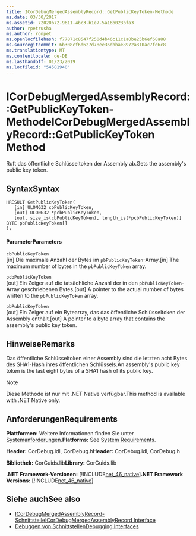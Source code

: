 ```yaml
---
title: ICorDebugMergedAssemblyRecord::GetPublicKeyToken-Methode
ms.date: 03/30/2017
ms.assetid: 72020b72-9611-4bc3-b1e7-5a16b023bfa3
author: rpetrusha
ms.author: ronpet
ms.openlocfilehash: f77871c8547f250d4b46c11c1a0be25b6ef68a88
ms.sourcegitcommit: 6b308cf6d627d78ee36dbbae8972a310ac7fd6c8
ms.translationtype: MT
ms.contentlocale: de-DE
ms.lasthandoff: 01/23/2019
ms.locfileid: "54581940"
---
```

# <a name="icordebugmergedassemblyrecordgetpublickeytoken-method"></a><span data-ttu-id="2252f-102">ICorDebugMergedAssemblyRecord::GetPublicKeyToken-Methode</span><span class="sxs-lookup"><span data-stu-id="2252f-102">ICorDebugMergedAssemblyRecord::GetPublicKeyToken Method</span></span>
<span data-ttu-id="2252f-103">Ruft das öffentliche Schlüsseltoken der Assembly ab.</span><span class="sxs-lookup"><span data-stu-id="2252f-103">Gets the assembly's public key token.</span></span>  
  
## <a name="syntax"></a><span data-ttu-id="2252f-104">Syntax</span><span class="sxs-lookup"><span data-stu-id="2252f-104">Syntax</span></span>  
  
```  
HRESULT GetPublicKeyToken(  
   [in] ULONG32 cbPublicKeyToken,   
   [out] ULONG32 *pcbPublicKeyToken,   
   [out, size_is(cbPublicKeyToken), length_is(*pcbPublicKeyToken)] BYTE pbPublicKeyToken[]  
);  
```  
  
#### <a name="parameters"></a><span data-ttu-id="2252f-105">Parameter</span><span class="sxs-lookup"><span data-stu-id="2252f-105">Parameters</span></span>  
 `cbPublicKeyToken`  
 <span data-ttu-id="2252f-106">[in] Die maximale Anzahl der Bytes im `pbPublicKeyToken`-Array.</span><span class="sxs-lookup"><span data-stu-id="2252f-106">[in] The maximum number of bytes in the `pbPublicKeyToken` array.</span></span>  
  
 `pcbPublicKeyToken`  
 <span data-ttu-id="2252f-107">[out] Ein Zeiger auf die tatsächliche Anzahl der in den `pbPublicKeyToken`-Array geschriebenen Bytes.</span><span class="sxs-lookup"><span data-stu-id="2252f-107">[out] A pointer to the actual number of bytes written to the `pbPublicKeyToken` array.</span></span>  
  
 `pbPublicKeyToken`  
 <span data-ttu-id="2252f-108">[out] Ein Zeiger auf ein Bytearray, das das öffentliche Schlüsseltoken der Assembly enthält.</span><span class="sxs-lookup"><span data-stu-id="2252f-108">[out] A pointer to a byte array that contains the assembly's public key token.</span></span>  
  
## <a name="remarks"></a><span data-ttu-id="2252f-109">Hinweise</span><span class="sxs-lookup"><span data-stu-id="2252f-109">Remarks</span></span>  
 <span data-ttu-id="2252f-110">Das öffentliche Schlüsseltoken einer Assembly sind die letzten acht Bytes des SHA1-Hash ihres öffentlichen Schlüssels.</span><span class="sxs-lookup"><span data-stu-id="2252f-110">An assembly's public key token is the last eight bytes of a SHA1 hash of its public key.</span></span>  
  
> [!NOTE]
>  <span data-ttu-id="2252f-111">Diese Methode ist nur mit .NET Native verfügbar.</span><span class="sxs-lookup"><span data-stu-id="2252f-111">This method is available with .NET Native only.</span></span>  
  
## <a name="requirements"></a><span data-ttu-id="2252f-112">Anforderungen</span><span class="sxs-lookup"><span data-stu-id="2252f-112">Requirements</span></span>  
 <span data-ttu-id="2252f-113">**Plattformen:** Weitere Informationen finden Sie unter [Systemanforderungen](../../../../docs/framework/get-started/system-requirements.md).</span><span class="sxs-lookup"><span data-stu-id="2252f-113">**Platforms:** See [System Requirements](../../../../docs/framework/get-started/system-requirements.md).</span></span>  
  
 <span data-ttu-id="2252f-114">**Header:** CorDebug.idl, CorDebug.h</span><span class="sxs-lookup"><span data-stu-id="2252f-114">**Header:** CorDebug.idl, CorDebug.h</span></span>  
  
 <span data-ttu-id="2252f-115">**Bibliothek:** CorGuids.lib</span><span class="sxs-lookup"><span data-stu-id="2252f-115">**Library:** CorGuids.lib</span></span>  
  
 <span data-ttu-id="2252f-116">**.NET Framework-Versionen:** [!INCLUDE[net_46_native](../../../../includes/net-46-native-md.md)]</span><span class="sxs-lookup"><span data-stu-id="2252f-116">**.NET Framework Versions:** [!INCLUDE[net_46_native](../../../../includes/net-46-native-md.md)]</span></span>  
  
## <a name="see-also"></a><span data-ttu-id="2252f-117">Siehe auch</span><span class="sxs-lookup"><span data-stu-id="2252f-117">See also</span></span>
- [<span data-ttu-id="2252f-118">ICorDebugMergedAssemblyRecord-Schnittstelle</span><span class="sxs-lookup"><span data-stu-id="2252f-118">ICorDebugMergedAssemblyRecord Interface</span></span>](../../../../docs/framework/unmanaged-api/debugging/icordebugmergedassemblyrecord-interface.md)
- [<span data-ttu-id="2252f-119">Debuggen von Schnittstellen</span><span class="sxs-lookup"><span data-stu-id="2252f-119">Debugging Interfaces</span></span>](../../../../docs/framework/unmanaged-api/debugging/debugging-interfaces.md)
